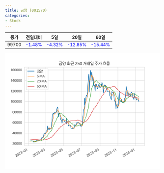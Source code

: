 ```yaml
---
title: 금양 (001570)
categories:
- Stock
---
```


|종가|전일대비|5일|20일|60일|
|----|--------|---|----|----|
|99700|<span style="color: blue">-1.48%</span>|<span style="color: blue">-4.32%</span>|<span style="color: blue">-12.85%</span>|<span style="color: blue">-15.44%</span>|

<!-- more -->

![001570](/assets/images/stock/001570.png)
